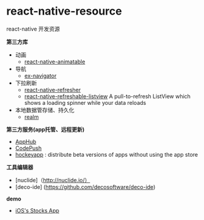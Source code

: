 # react-native-resource
react-native 开发资源


**第三方库**
  - 动画
    - [react-native-animatable](https://github.com/oblador/react-native-animatable)
  - 导航
    - [ex-navigator](https://github.com/exponentjs/ex-navigator)
  - 下拉刷新
    - [react-native-refresher](https://github.com/syrusakbary/react-native-refresher)
    - [react-native-refreshable-listview](https://github.com/jsdf/react-native-refreshable-listview)
        A pull-to-refresh ListView which shows a loading spinner while your data reloads
  - 本地数据管存储、持久化
    - [realm](https://realm.io/docs/react-native/latest/)

**第三方服务(app托管、远程更新)**
  - [AppHub](https://apphub.io/)
  - [CodePush](http://microsoft.github.io/code-push/)
  - [hockeyapp](http://hockeyapp.net/features/) : distribute beta versions of apps without using the app store
  
**工具编辑器**
  - [nuclide]（http://nuclide.io/）
  - [deco-ide] (https://github.com/decosoftware/deco-ide)

**demo**

  - [iOS's Stocks App](https://github.com/7kfpun/FinanceReactNative)

